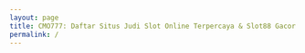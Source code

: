 ```yaml
---
layout: page
title: CMO777: Daftar Situs Judi Slot Online Terpercaya & Slot88 Gacor
permalink: /
---
```


